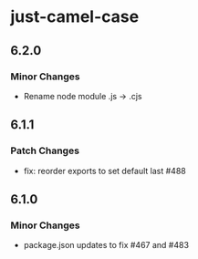 # just-camel-case

## 6.2.0

### Minor Changes

- Rename node module .js -> .cjs

## 6.1.1

### Patch Changes

- fix: reorder exports to set default last #488

## 6.1.0

### Minor Changes

- package.json updates to fix #467 and #483
